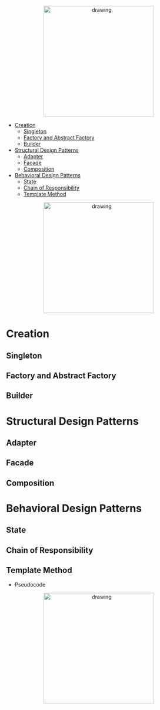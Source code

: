 <p style="text-align:center;">
<img src="https://assets.pokemon.com/assets/cms2/img/pokedex/full/133.pn" alt="drawing" width="300"/>
</p>

- [Creation](#creation)
  - [Singleton](#singleton)
  - [Factory and Abstract Factory](#factory-and-abstract-factory)
  - [Builder](#builder)
- [Structural Design Patterns](#structural-design-patterns)
  - [Adapter](#adapter)
  - [Facade](#facade)
  - [Composition](#composition)
- [Behavioral Design Patterns](#behavioral-design-patterns)
  - [State](#state)
  - [Chain of Responsibility](#chain-of-responsibility)
  - [Template Method](#template-method)


<p style="text-align:center;">
<img src="https://substackcdn.com/image/fetch/w_1456,c_limit,f_webp,q_auto:good,fl_progressive:steep/https%3A%2F%2Fbucketeer-e05bbc84-baa3-437e-9518-adb32be77984.s3.amazonaws.com%2Fpublic%2Fimages%2Fd70dd65e-c070-44e8-87aa-91b3c91b7cd1_1226x1610.png" alt="drawing" width="300"/>
</p>


# Creation 

## Singleton 


## Factory and Abstract Factory 


## Builder 



# Structural Design Patterns
## Adapter 

## Facade 

## Composition 

# Behavioral Design Patterns 


## State 


## Chain of Responsibility 

## Template Method

- Pseudocode 

<p style="text-align:center;">
<img src="https://refactoring.guru/images/patterns/diagrams/template-method/example.png?id=c0ce5cc8070925a1cd345fac6afa16b6" alt="drawing" width="300"/>
</p>